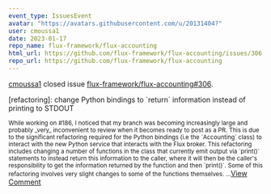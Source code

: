 ```yaml
---
event_type: IssuesEvent
avatar: "https://avatars.githubusercontent.com/u/20131404?"
user: cmoussa1
date: 2023-01-17
repo_name: flux-framework/flux-accounting
html_url: https://github.com/flux-framework/flux-accounting/issues/306
repo_url: https://github.com/flux-framework/flux-accounting
---
```


<a href='https://github.com/cmoussa1' target='_blank'>cmoussa1</a> closed issue <a href='https://github.com/flux-framework/flux-accounting/issues/306' target='_blank'>flux-framework/flux-accounting#306</a>.

<p>[refactoring]: change Python bindings to `return` information instead of printing to STDOUT</p><small>While working on #186, I noticed that my branch was becoming increasingly large and probably _very_ inconvenient to review when it becomes ready to post as a PR. This is due to the significant refactoring required for the Python bindings (i.e the `Accounting` class) to interact with the new Python service that interacts with the Flux broker. This refactoring includes changing a number of functions in the class that currently emit output via `print()` statements to instead return this information to the caller, where it will then be the caller's responsibility to get the information returned by the function and then `print()`. Some of this refactoring involves very slight changes to some of the functions themselves. ...</small><a href='https://github.com/flux-framework/flux-accounting/issues/306' target='_blank'>View Comment</a>